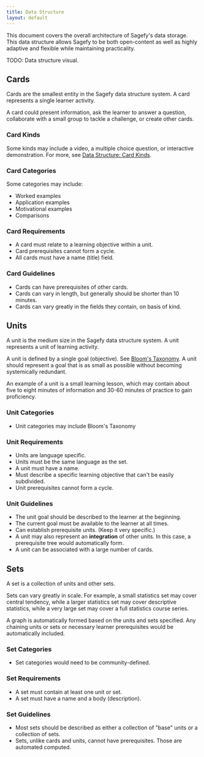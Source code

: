 ```yaml
---
title: Data Structure
layout: default
---
```


This document covers the overall architecture of Sagefy's data storage. This data structure allows Sagefy to be both open-content as well as highly adaptive and flexible while maintaining practicality.

TODO: Data structure visual.

Cards
-----

Cards are the smallest entity in the Sagefy data structure system. A card represents a single learner activity.

A card could present information, ask the learner to answer a question, collaborate with a small group to tackle a challenge, or create other cards.

### Card Kinds

Some kinds may include a video, a multiple choice question, or interactive demonstration. For more, see [Data Structure: Card Kinds](/data_structure_/cards).

### Card Categories

Some categories may include:

- Worked examples
- Application examples
- Motivational examples
- Comparisons

### Card Requirements

- A card must relate to a learning objective within a unit.
- Card prerequisites cannot form a cycle.
- All cards must have a name (title) field.

### Card Guidelines

- Cards can have prerequisites of other cards.
- Cards can vary in length, but generally should be shorter than 10 minutes.
- Cards can vary greatly in the fields they contain, on basis of kind.

Units
-----

A unit is the medium size in the Sagefy data structure system. A unit represents a unit of learning activity.

A unit is defined by a single goal (objective). See [Bloom's Taxonomy](http://en.wikipedia.org/wiki/Bloom's_taxonomy). A unit should represent a goal that is as small as possible without becoming systemically redundant.

An example of a unit is a small learning lesson, which may contain about five to eight minutes of information and 30-60 minutes of practice to gain proficiency.

### Unit Categories

- Unit categories may include Bloom's Taxonomy

### Unit Requirements

- Units are language specific.
- Units must be the same language as the set.
- A unit must have a name.
- Must describe a specific learning objective that can't be easily subdivided.
- Unit prerequisites cannot form a cycle.

### Unit Guidelines

- The unit goal should be described to the learner at the beginning.
- The current goal must be available to the learner at all times.
- Can establish prerequisite units. (Keep it very specific.)
- A unit may also represent an **integration** of other units. In this case, a prerequisite tree would automatically form.
- A unit can be associated with a large number of cards.

Sets
----

A set is a collection of units and other sets.

Sets can vary greatly in scale. For example, a small statistics set may cover central tendency, while a larger statistics set may cover descriptive statistics, while a very large set may cover a full statistics course series.

A graph is automatically formed based on the units and sets specified. Any chaining units or sets or necessary learner prerequisites would be automatically included.

### Set Categories

- Set categories would need to be community-defined.

### Set Requirements

- A set must contain at least one unit or set.
- A set must have a name and a body (description).

### Set Guidelines

- Most sets should be described as either a collection of "base" units or a collection of sets.
- Sets, unlike cards and units, cannot have prerequisites. Those are automated computed.
